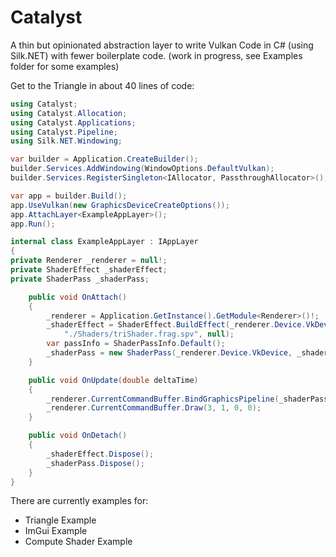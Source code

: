 ﻿# Catalyst
A thin but opinionated abstraction layer to write Vulkan Code in C# (using Silk.NET) with fewer boilerplate code.
(work in progress, see Examples folder for some examples)

Get to the Triangle in about 40 lines of code:
```csharp
using Catalyst;
using Catalyst.Allocation;
using Catalyst.Applications;
using Catalyst.Pipeline;
using Silk.NET.Windowing;

var builder = Application.CreateBuilder();
builder.Services.AddWindowing(WindowOptions.DefaultVulkan);
builder.Services.RegisterSingleton<IAllocator, PassthroughAllocator>();

var app = builder.Build();
app.UseVulkan(new GraphicsDeviceCreateOptions());
app.AttachLayer<ExampleAppLayer>();
app.Run();

internal class ExampleAppLayer : IAppLayer
{
private Renderer _renderer = null!;
private ShaderEffect _shaderEffect;
private ShaderPass _shaderPass;

    public void OnAttach()
    {
        _renderer = Application.GetInstance().GetModule<Renderer>()!;
        _shaderEffect = ShaderEffect.BuildEffect(_renderer.Device.VkDevice, "./Shaders/triShader.vert.spv",
            "./Shaders/triShader.frag.spv", null);
        var passInfo = ShaderPassInfo.Default();
        _shaderPass = new ShaderPass(_renderer.Device.VkDevice, _shaderEffect, passInfo, default, _renderer.RenderPass);
    }

    public void OnUpdate(double deltaTime)
    {
        _renderer.CurrentCommandBuffer.BindGraphicsPipeline(_shaderPass);
        _renderer.CurrentCommandBuffer.Draw(3, 1, 0, 0);
    }

    public void OnDetach()
    {
        _shaderEffect.Dispose();
        _shaderPass.Dispose();
    }
}
```

There are currently examples for:
* Triangle Example
* ImGui Example
* Compute Shader Example